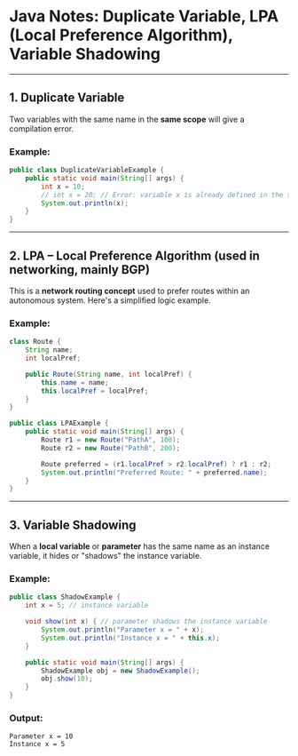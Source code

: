 
# Java Notes: Duplicate Variable, LPA (Local Preference Algorithm), Variable Shadowing

---

## 1. Duplicate Variable

Two variables with the same name in the **same scope** will give a compilation error.

### Example:

```java
public class DuplicateVariableExample {
    public static void main(String[] args) {
        int x = 10;
        // int x = 20; // Error: variable x is already defined in the scope
        System.out.println(x);
    }
}
```

---

## 2. LPA – Local Preference Algorithm (used in networking, mainly BGP)

This is a **network routing concept** used to prefer routes within an autonomous system. Here's a simplified logic example.

### Example:

```java
class Route {
    String name;
    int localPref;

    public Route(String name, int localPref) {
        this.name = name;
        this.localPref = localPref;
    }
}

public class LPAExample {
    public static void main(String[] args) {
        Route r1 = new Route("PathA", 100);
        Route r2 = new Route("PathB", 200);

        Route preferred = (r1.localPref > r2.localPref) ? r1 : r2;
        System.out.println("Preferred Route: " + preferred.name);
    }
}
```

---

## 3. Variable Shadowing

When a **local variable** or **parameter** has the same name as an instance variable, it hides or "shadows" the instance variable.

### Example:

```java
public class ShadowExample {
    int x = 5; // instance variable

    void show(int x) { // parameter shadows the instance variable
        System.out.println("Parameter x = " + x);
        System.out.println("Instance x = " + this.x);
    }

    public static void main(String[] args) {
        ShadowExample obj = new ShadowExample();
        obj.show(10);
    }
}
```

### Output:
```
Parameter x = 10
Instance x = 5
```



